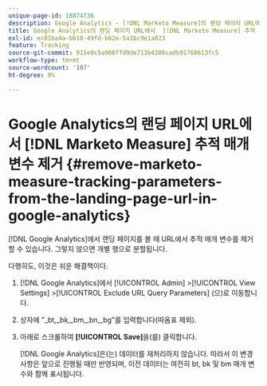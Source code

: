 ```yaml
---
unique-page-id: 18874736
description: Google Analytics - [!DNL Marketo Measure]의 랜딩 페이지 URL에서  [!DNL Marketo Measure] 추적 매개 변수 제거
title: Google Analytics의 랜딩 페이지 URL에서  [!DNL Marketo Measure] 추적 매개 변수 제거
exl-id: ec81ba4a-bb10-49fd-b62e-5a1bc9e1a023
feature: Tracking
source-git-commit: 915e9c5a968ffd9de713b4308cadb91768613fc5
workflow-type: tm+mt
source-wordcount: '107'
ht-degree: 0%

---
```


# Google Analytics의 랜딩 페이지 URL에서 [!DNL Marketo Measure] 추적 매개 변수 제거 {#remove-marketo-measure-tracking-parameters-from-the-landing-page-url-in-google-analytics}

[!DNL Google Analytics]에서 랜딩 페이지를 볼 때 URL에서 추적 매개 변수를 제거할 수 있습니다. 그렇지 않으면 개별 행으로 분할됩니다.

다행히도, 이것은 쉬운 해결책이다.

1. [!DNL Google Analytics]에서 [!UICONTROL Admin] >[!UICONTROL View Settings] >[!UICONTROL Exclude URL Query Parameters] (으)로 이동합니다.
1. 상자에 &quot;_bt,_bk,_bm,_bn,_bg&quot;를 입력합니다(따옴표 제외).
1. 아래로 스크롤하여 **[!UICONTROL Save]**&#x200B;을(를) 클릭합니다.

   [!DNL Google Analytics]은(는) 데이터를 재처리하지 않습니다. 따라서 이 변경 사항은 앞으로 진행될 때만 반영되며, 이전 데이터는 여전히 bt, bk 및 bm 매개 변수와 함께 표시됩니다.

